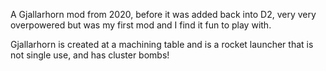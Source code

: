 A Gjallarhorn mod from 2020, before it was added back into D2, very very overpowered but was my first mod and I find it fun to play with.

Gjallarhorn is created at a machining table and is a rocket launcher that is not single use, and has cluster bombs!